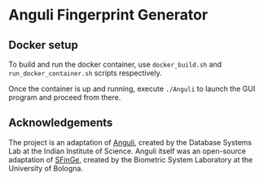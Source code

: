 # Anguli Fingerprint Generator 


## Docker setup 

To build and run the docker container, use `docker_build.sh` and `run_docker_container.sh` scripts respectively.

Once the container is up and running, execute `./Anguli` to launch the GUI program and proceed from there.


## Acknowledgements 

The project is an adaptation of [Anguli](https://dsl.cds.iisc.ac.in/projects/Anguli/), created by the Database Systems Lab at the Indian Institute of Science. Anguli itself was an open-source adaptation of [SFinGe](http://biolab.csr.unibo.it/research.asp?organize=Activities&select=&selObj=12&pathSubj=111%7C%7C12&Req=&), created by the Biometric System Laboratory at the University of Bologna. 

